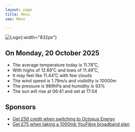 ```yaml
---
layout: page
title: Menu
seo: Menu

---
```


![Logo](/images/logo.jpg){:width="832px"}

<!-- weather_marker starts -->
## On Monday, 20 October 2025

- The average temperature today is 11.78˚C,
- With highs of 12.69˚C and lows of 11.49˚C,
- It may feel like 11.44˚C with few clouds
- The wind speed is 1.79m/s and visibility is 10000m
- The pressure is 989hPa and humidity is 93%
- The sun will rise at 06:41 and set at 17:04

<!-- weather_marker ends -->

## Sponsors

- [Get £50 credit when switching to Octopus Energy](https://bit.ly/3oD1nnS)
- [Get £75 when taking a 1000mb YouFibre broadband plan](https://aklam.io/91zWhU?)
